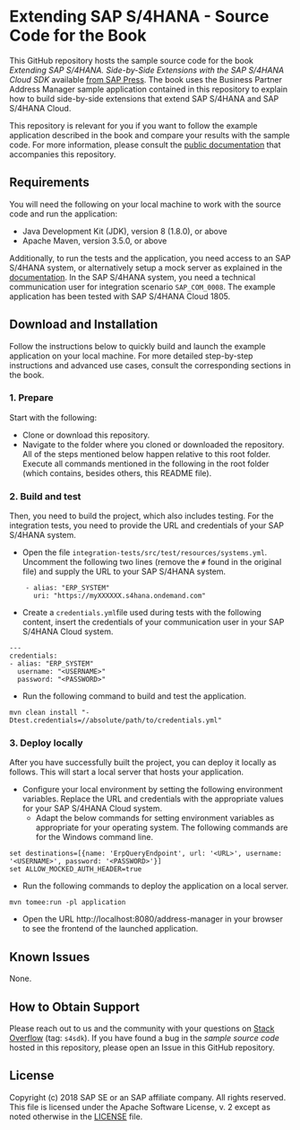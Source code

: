 # Extending SAP S/4HANA - Source Code for the Book
This GitHub repository hosts the sample source code for the book _Extending SAP S/4HANA. Side-by-Side Extensions with the SAP S/4HANA Cloud SDK_ available [from SAP Press](https://www.sap-press.com/extending-sap-s4hana_4655/). The book uses the Business Partner Address Manager sample application contained in this repository to explain how to build side-by-side extensions that extend SAP S/4HANA and SAP S/4HANA Cloud.

This repository is relevant for you if you want to follow the example application described in the book and compare your results with the sample code. For more information, please consult the [public documentation](https://sap.github.io/cloud-s4-sdk-book/) that accompanies this repository.

## Requirements
You will need the following on your local machine to work with the source code and run the application:
* Java Development Kit (JDK), version 8 (1.8.0), or above
* Apache Maven, version 3.5.0, or above

Additionally, to run the tests and the application, you need access to an SAP S/4HANA system, or alternatively setup a mock server as explained in the [documentation](https://sap.github.io/cloud-s4-sdk-book/pages/mock-odata.html). In the SAP S/4HANA system, you need a technical communication user for integration scenario `SAP_COM_0008`. The example application has been tested with SAP S/4HANA Cloud 1805.

## Download and Installation
Follow the instructions below to quickly build and launch the example application on your local machine.
For more detailed step-by-step instructions and advanced use cases, consult the corresponding sections in the book.

### 1. Prepare
Start with the following:
* Clone or download this repository.
* Navigate to the folder where you cloned or downloaded the repository. All of the steps mentioned below happen relative to this root folder. Execute all commands mentioned in the following in the root folder (which contains, besides others, this README file).

### 2. Build and test
Then, you need to build the project, which also includes testing. For the integration tests, you need to provide the URL and credentials of your SAP S/4HANA system.
* Open the file `integration-tests/src/test/resources/systems.yml`. Uncomment the following two lines (remove the `#` found in the original file) and supply the URL to your SAP S/4HANA system.
```
    - alias: "ERP_SYSTEM"
      uri: "https://myXXXXXX.s4hana.ondemand.com"
```
* Create a `credentials.yml`file used during tests with the following content, insert  the credentials of your communication user in your SAP S/4HANA Cloud system.
```
---
credentials:
- alias: "ERP_SYSTEM"
  username: "<USERNAME>"
  password: "<PASSWORD>"
```
* Run the following command to build and test the application.
```
mvn clean install "-Dtest.credentials=//absolute/path/to/credentials.yml"
```

### 3. Deploy locally
After you have successfully built the project, you can deploy it locally as follows. This will start a local server that hosts your application.
* Configure your local environment by setting the following environment variables. Replace the URL and credentials with the appropriate values for your SAP S/4HANA Cloud system.
  * Adapt the below commands for setting environment variables as appropriate for your operating system. The following commands are for the Windows command line.
```
set destinations=[{name: 'ErpQueryEndpoint', url: '<URL>', username: '<USERNAME>', password: '<PASSWORD>'}]
set ALLOW_MOCKED_AUTH_HEADER=true
```
* Run the following commands to deploy the application on a local server.
```
mvn tomee:run -pl application
```
* Open the URL http://localhost:8080/address-manager in your browser to see the frontend of the launched application.

## Known Issues
None.

## How to Obtain Support
Please reach out to us and the community with your questions on [Stack Overflow](https://stackoverflow.com/tags/s4sdk) (tag: `s4sdk`).
If you have found a bug in the _sample source code_ hosted in this repository, please open an Issue in this GitHub repository.

## License
Copyright (c) 2018 SAP SE or an SAP affiliate company. All rights reserved.
This file is licensed under the Apache Software License, v. 2 except as noted otherwise in the [LICENSE](LICENSE) file.
